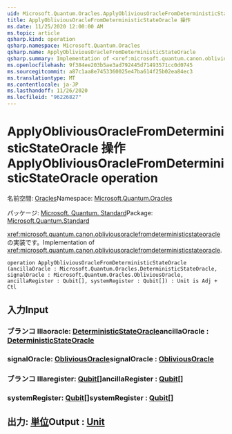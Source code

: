 ```yaml
---
uid: Microsoft.Quantum.Oracles.ApplyObliviousOracleFromDeterministicStateOracle
title: ApplyObliviousOracleFromDeterministicStateOracle 操作
ms.date: 11/25/2020 12:00:00 AM
ms.topic: article
qsharp.kind: operation
qsharp.namespace: Microsoft.Quantum.Oracles
qsharp.name: ApplyObliviousOracleFromDeterministicStateOracle
qsharp.summary: Implementation of <xref:microsoft.quantum.canon.obliviousoraclefromdeterministicstateoracle>.
ms.openlocfilehash: 9f384ee203b5ae3ad792445d71493571cc0d0745
ms.sourcegitcommit: a87c1aa8e7453360025e47ba614f25b02ea84ec3
ms.translationtype: MT
ms.contentlocale: ja-JP
ms.lasthandoff: 11/26/2020
ms.locfileid: "96226827"
---
```

# <a name="applyobliviousoraclefromdeterministicstateoracle-operation"></a><span data-ttu-id="f1a20-102">ApplyObliviousOracleFromDeterministicStateOracle 操作</span><span class="sxs-lookup"><span data-stu-id="f1a20-102">ApplyObliviousOracleFromDeterministicStateOracle operation</span></span>

<span data-ttu-id="f1a20-103">名前空間: [Oracles](xref:Microsoft.Quantum.Oracles)</span><span class="sxs-lookup"><span data-stu-id="f1a20-103">Namespace: [Microsoft.Quantum.Oracles](xref:Microsoft.Quantum.Oracles)</span></span>

<span data-ttu-id="f1a20-104">パッケージ: [Microsoft. Quantum. Standard](https://nuget.org/packages/Microsoft.Quantum.Standard)</span><span class="sxs-lookup"><span data-stu-id="f1a20-104">Package: [Microsoft.Quantum.Standard](https://nuget.org/packages/Microsoft.Quantum.Standard)</span></span>


<span data-ttu-id="f1a20-105"><xref:microsoft.quantum.canon.obliviousoraclefromdeterministicstateoracle> の実装です。</span><span class="sxs-lookup"><span data-stu-id="f1a20-105">Implementation of <xref:microsoft.quantum.canon.obliviousoraclefromdeterministicstateoracle>.</span></span>

```qsharp
operation ApplyObliviousOracleFromDeterministicStateOracle (ancillaOracle : Microsoft.Quantum.Oracles.DeterministicStateOracle, signalOracle : Microsoft.Quantum.Oracles.ObliviousOracle, ancillaRegister : Qubit[], systemRegister : Qubit[]) : Unit is Adj + Ctl
```


## <a name="input"></a><span data-ttu-id="f1a20-106">入力</span><span class="sxs-lookup"><span data-stu-id="f1a20-106">Input</span></span>

### <a name="ancillaoracle--deterministicstateoracle"></a><span data-ttu-id="f1a20-107">ブランコ Illaoracle: [DeterministicStateOracle](xref:Microsoft.Quantum.Oracles.DeterministicStateOracle)</span><span class="sxs-lookup"><span data-stu-id="f1a20-107">ancillaOracle : [DeterministicStateOracle](xref:Microsoft.Quantum.Oracles.DeterministicStateOracle)</span></span>




### <a name="signaloracle--obliviousoracle"></a><span data-ttu-id="f1a20-108">signalOracle: [ObliviousOracle](xref:Microsoft.Quantum.Oracles.ObliviousOracle)</span><span class="sxs-lookup"><span data-stu-id="f1a20-108">signalOracle : [ObliviousOracle](xref:Microsoft.Quantum.Oracles.ObliviousOracle)</span></span>




### <a name="ancillaregister--qubit"></a><span data-ttu-id="f1a20-109">ブランコ Illaregister: [Qubit](xref:microsoft.quantum.lang-ref.qubit)[]</span><span class="sxs-lookup"><span data-stu-id="f1a20-109">ancillaRegister : [Qubit](xref:microsoft.quantum.lang-ref.qubit)[]</span></span>




### <a name="systemregister--qubit"></a><span data-ttu-id="f1a20-110">systemRegister: [Qubit](xref:microsoft.quantum.lang-ref.qubit)[]</span><span class="sxs-lookup"><span data-stu-id="f1a20-110">systemRegister : [Qubit](xref:microsoft.quantum.lang-ref.qubit)[]</span></span>





## <a name="output--unit"></a><span data-ttu-id="f1a20-111">出力: [単位](xref:microsoft.quantum.lang-ref.unit)</span><span class="sxs-lookup"><span data-stu-id="f1a20-111">Output : [Unit](xref:microsoft.quantum.lang-ref.unit)</span></span>


